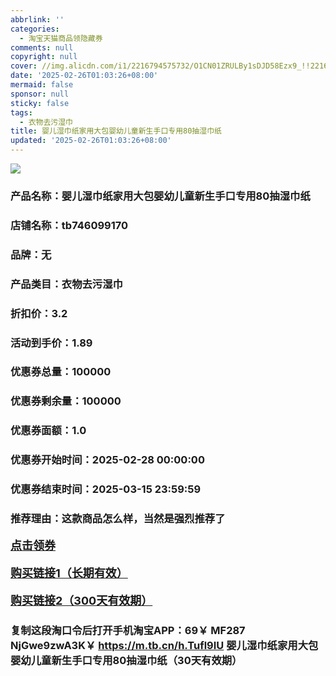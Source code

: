```yaml
---
abbrlink: ''
categories:
  - 淘宝天猫商品领隐藏券
comments: null
copyright: null
cover: //img.alicdn.com/i1/2216794575732/O1CN01ZRULBy1sDJD58Ezx9_!!2216794575732.jpg
date: '2025-02-26T01:03:26+08:00'
mermaid: false
sponsor: null
sticky: false
tags:
  - 衣物去污湿巾
title: 婴儿湿巾纸家用大包婴幼儿童新生手口专用80抽湿巾纸
updated: '2025-02-26T01:03:26+08:00'
--- 
```


![](//img.alicdn.com/i1/2216794575732/O1CN01ZRULBy1sDJD58Ezx9_!!2216794575732.jpg)

### 产品名称：婴儿湿巾纸家用大包婴幼儿童新生手口专用80抽湿巾纸
### 店铺名称：tb746099170
### 品牌：无
### 产品类目：衣物去污湿巾
### 折扣价：3.2
### 活动到手价：1.89
### 优惠券总量：100000
### 优惠券剩余量：100000
### 优惠券面额：1.0
### 优惠券开始时间：2025-02-28 00:00:00	
### 优惠券结束时间：2025-03-15 23:59:59	
### 推荐理由：这款商品怎么样，当然是强烈推荐了

<p style="font-size: 18px; font-weight: bold;">
  <a href="这款商品太牛了！销售太火爆以至于没有设置" target="_blank">点击领券</a>
</p>
<p style="font-size: 18px; font-weight: bold;">
  <a href="https://s.click.taobao.com/t?e=m%3D2%26s%3D2ADKwn%2BIop5w4vFB6t2Z2ueEDrYVVa64LKpWJ%2Bin0XLjf2vlNIV67uW8xal2bDKcJYccVKkURIj3ID%2FV1RqsF4wnCJeELi4I%2FIEn%2BS1IjHAB0ghlTd7WlZVm%2FOAUUFw71qrpxiwMoCNxc1AtbZGVS%2Bnhw%2BVKf6%2BI0Pqq1WShF3%2BOV4d9hh8qBLlzo%2FDcZxyo03z3GZWqiEQPNFT%2FYIGhFhPBbdaJXpzpW7HIdwH%2FHRo5dabgobF2ao%2BDKwFLEd9Q5dUsQ8NYvbj%2B58h5pKGYu9Xfx%2Fti2geHIGizjY7zcQrGDF1NzTQoPw%3D%3D" target="_blank">购买链接1（长期有效）</a>
</p>
<p style="font-size: 18px; font-weight: bold;">
  <a href="https://s.click.taobao.com/mDWXVNs" target="_blank">购买链接2（300天有效期）</a>
</p>

### 复制这段淘口令后打开手机淘宝APP：69￥ MF287 NjGwe9zwA3K￥ https://m.tb.cn/h.Tufl9IU  婴儿湿巾纸家用大包婴幼儿童新生手口专用80抽湿巾纸（30天有效期）
